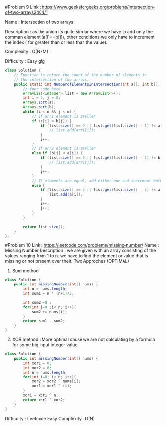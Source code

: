 #Problem 9
Link : https://www.geeksforgeeks.org/problems/intersection-of-two-arrays2404/1

Name  : Intersection of two arrays.

Description : as the union its quite similar where we have to add only the comman element (a[i]==b[j]), other conditions we only have to increment the index ( for greater than or less than the value).

Complexity : O(N+M)

Difficulty : Easy gfg

```java
class Solution {
    // Function to return the count of the number of elements in
    // the intersection of two arrays.
    public static int NumberofElementsInIntersection(int a[], int b[], int n, int m) {
        // Your code here
        ArrayList<Integer> list = new ArrayList<>();
        int i = 0, j = 0;
        Arrays.sort(a);
        Arrays.sort(b);
        while (i < n && j < m) {
            // If arr1 element is smaller
            if (a[i] < b[j]) {
                if (list.size() == 0 || list.get(list.size() - 1) != a[i]) {
                    // list.add(arr1[i]);
                }
                i++;
            }
            // If arr2 element is smaller
            else if (b[j] < a[i]) {
                if (list.size() == 0 || list.get(list.size() - 1) != b[j]) {
                    // list.add(arr2[j]);
                }
                j++;
            }
            // If elements are equal, add either one and increment both pointers
            else {
                if (list.size() == 0 || list.get(list.size() - 1) != a[i]) {
                    list.add(a[i]);
                }
                i++;
                j++;
            }
        }
        
        return list.size();
    }
};
```

#Problem 10
Link : https://leetcode.com/problems/missing-number/
Name : Missing Number 
Description : we are given with an array consisting of the values ranging from 1 to n.
we have to find the element or value that is missing or not present over their.
Two Approches (OPTIMAL)
1. Sum method

```java
class Solution {
    public int missingNumber(int[] nums) {
        int n = nums.length;
        int sum1 = n * (n+1)/2;

        int sum2 =0 ;
        for(int i=0 ;i< n; i++){
            sum2 += nums[i];
        }
        return sum1 - sum2;
    }
}
```

2. XOR method : More optimal cause we are not calculating by a formula for some big input integer value.

```java
class Solution {
    public int missingNumber(int[] nums) {
        int xor1 = 0;
        int xor2 = 0;
        int n = nums.length;
        for(int i=0; i< n; i++){
            xor2 = xor2 ^ nums[i];
            xor1 = xor1 ^ (i);
        }
        xor1 = xor1 ^ n;
        return xor1 ^ xor2;
    }
}
```

Difficulty : Leetcode Easy
Complexity : O(N)